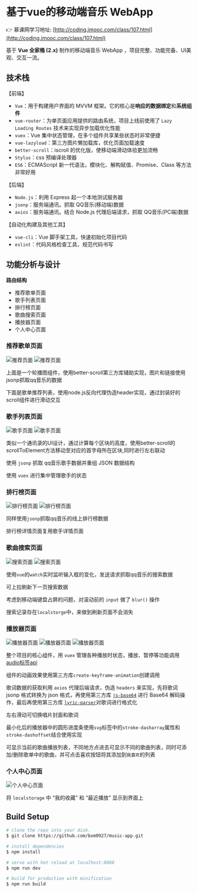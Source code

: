 # 基于vue的移动端音乐 WebApp

👉 慕课网学习地址: [http://coding.imooc.com/class/107.html](http://coding.imooc.com/class/107.html)

基于 **Vue 全家桶 (2.x)**  制作的移动端音乐 WebApp ，项目完整、功能完备、UI美观、交互一流。

## 技术栈

【前端】

- `Vue`：用于构建用户界面的 MVVM 框架。它的核心是**响应的数据绑定**和**系统组件**
- `vue-router`：为单页面应用提供的路由系统，项目上线前使用了 `Lazy Loading Routes` 技术来实现异步加载优化性能
- `vuex`：Vue 集中状态管理，在多个组件共享某些状态时非常便捷
- `vue-lazyload`：第三方图片懒加载库，优化页面加载速度
- `better-scroll`：iscroll 的优化版，使移动端滑动体验更加流畅
- `Stylus`：css 预编译处理器
- `ES6`：ECMAScript 新一代语法，模块化、解构赋值、Promise、Class 等方法非常好用

【后端】

- `Node.js`：利用 Express 起一个本地测试服务器
- `jsonp`：服务端通讯。抓取 QQ音乐(移动端)数据
- `axios`：服务端通讯。结合 Node.js 代理后端请求，抓取 QQ音乐(PC端)数据

【自动化构建及其他工具】

- `vue-cli`：Vue 脚手架工具，快速初始化项目代码
- `eslint`：代码风格检查工具，规范代码书写

## 功能分析与设计

**路由结构**

- 推荐歌单页面
- 歌手列表页面
- 排行榜页面
- 歌曲搜索页面
- 播放器页面
- 个人中心页面

### 推荐歌单页面

![推荐页面](https://github.com/zhanght9527/vue-music/blob/master/src/common/image/recommend.jpg)
![推荐页面](https://github.com/zhanght9527/vue-music/blob/master/src/common/image/recommendDetail.jpg)

上面是一个轮播图组件，使用better-scroll第三方库辅助实现，图片和链接使用jsonp抓取qq音乐的数据

下面是歌单推荐列表，使用node.js反向代理伪造header实现，通过封装好的scroll组件进行滑动交互

### 歌手列表页面

![歌手页面](https://github.com/zhanght9527/vue-music/blob/master/src/common/image/singer.jpg)
![歌手页面](https://github.com/zhanght9527/vue-music/blob/master/src/common/image/singerDetail.jpg)

类似一个通讯录的UI设计，通过计算每个区块的高度，使用better-scroll的scrollToElement方法移动至对应的首字母所在区块,同时进行左右联动

使用 `jsonp` 抓取 qq音乐歌手数据并重组 JSON 数据结构

使用 `vuex` 进行集中管理歌手的状态

### 排行榜页面

![排行榜页面](https://github.com/zhanght9527/vue-music/blob/master/src/common/image/rank.jpg)
![排行榜页面](https://github.com/zhanght9527/vue-music/blob/master/src/common/image/rankDetail.jpg)

同样使用`jsonp`抓取qq音乐的线上排行榜数据

排行榜详情页面复用歌手详情页面

### 歌曲搜索页面

![搜索页面](https://github.com/zhanght9527/vue-music/blob/master/src/common/image/search.jpg)
![搜索页面](https://github.com/zhanght9527/vue-music/blob/master/src/common/image/searchDetail.jpg)

使用`vue`的`watch`实时监听输入框的变化，发送请求抓取qq音乐的搜索数据

可上拉刷新下一页搜索数据

考虑到移动端键盘占屏的问题，对滚动前的 `input` 做了 `blur()` 操作

搜索记录存在`localstorge`中，来做到刷新页面不会消失

### 播放器页面

![播放器页面](https://github.com/zhanght9527/vue-music/blob/master/src/common/image/player.jpg)
![播放器页面](https://github.com/zhanght9527/vue-music/blob/master/src/common/image/lyric.jpg)
![播放器页面](https://github.com/zhanght9527/vue-music/blob/master/src/common/image/bottom-player.jpg)

整个项目的核心组件，用 `vuex` 管理各种播放时状态，播放、暂停等功能调用 [audio标签api](http://www.w3school.com.cn/tags/html_ref_audio_video_dom.asp)

组件的动画效果使用第三方库`create-keyframe-animation`创建调用

歌词数据的获取利用 `axios` 代理后端请求，伪造 `headers` 来实现，先将歌词 jsonp 格式转换为 json 格式，再使用第三方库 [`js-base64`](https://github.com/dankogai/js-base64) 进行 Base64 解码操作，最后再使用第三方库 [`lyric-parser`](https://github.com/ustbhuangyi/lyric-parser)对歌词进行格式化

左右滑动可切换唱片封面和歌词

最小化后的播放器中的圆形进度条使用`svg`标签中的`stroke-dasharray`属性和`stroke-dashoffset`结合使用实现

可显示当前的歌曲播放列表，不同地方点进去可显示不同的歌曲列表，同时可添加/删除歌单中的歌曲，并可点击喜欢按钮将其添加到`我喜欢`的列表

### 个人中心页面

![个人中心页面](https://github.com/zhanght9527/vue-music/blob/master/src/common/image/mine.jpg)

将 `localstorage` 中 “我的收藏” 和 “最近播放” 显示到界面上


## Build Setup

``` bash
# clone the repo into your disk.
$ git clone https://github.com/bxm0927/music-app.git

# install dependencies
$ npm install

# serve with hot reload at localhost:8080
$ npm run dev

# build for production with minification
$ npm run build
```
